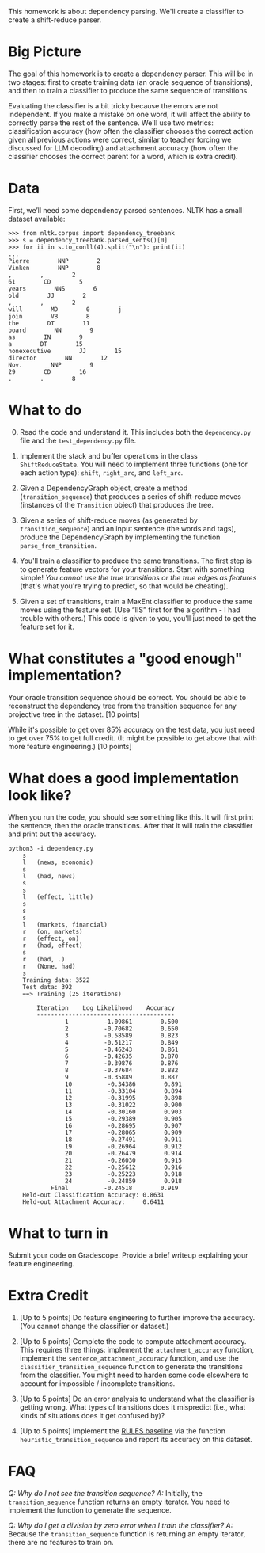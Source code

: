 
This homework is about dependency parsing.  We'll create a classifier to create a shift-reduce parser.


Big Picture
===========

The goal of this homework is to create a dependency parser.  This will be in two stages: first to create training data (an oracle sequence of transitions), and then to train a classifier to produce the same sequence of transitions.

Evaluating the classifier is a bit tricky because the errors are not independent.  If you make a mistake on one word, it will affect the ability to correctly parse the rest of the sentence.  We'll use two metrics: classification accuracy (how often the classifier chooses the correct action given all previous actions were correct, similar to teacher forcing we discussed for LLM decoding) and attachment accuracy (how often the classifier chooses the correct parent for a word, which is extra credit).

Data
===========

First, we’ll need some dependency parsed sentences.  NLTK has a small dataset available:


    >>> from nltk.corpus import dependency_treebank
    >>> s = dependency_treebank.parsed_sents()[0]
    >>> for ii in s.to_conll(4).split("\n"): print(ii)
    ...
    Pierre        NNP        2        
    Vinken        NNP        8        
    ,        ,        2        
    61        CD        5        
    years        NNS        6        
    old        JJ        2        
    ,        ,        2        
    will        MD        0        j
    join        VB        8        
    the        DT        11        
    board        NN        9        
    as        IN        9        
    a        DT        15        
    nonexecutive        JJ        15        
    director        NN        12        
    Nov.        NNP        9        
    29        CD        16        
    .        .        8


What to do
============

0.  Read the code and understand it.  This includes both the `dependency.py` file and the `test_dependency.py` file.

0. Implement the stack and buffer operations in the class `ShiftReduceState`.  You will need to implement three functions (one for each action type): `shift`, `right_arc`, and `left_arc`.

1. Given a DependencyGraph object, create a method (`transition_sequence`) that
produces a series of shift-reduce moves (instances of the `Transition` object)
that produces the tree.  

2. Given a series of shift-reduce moves (as generated by `transition_sequence`) and an input sentence (the words and tags), produce the DependencyGraph by implementing the function `parse_from_transition`.  

3. You'll train a classifier to produce the same transitions.  The
first step is to generate feature vectors for your transitions.  Start
with something simple!  *You cannot use the true transitions
or the true edges as features* (that's what you're trying to predict,
so that would be cheating).

4. Given a set of transitions, train a MaxEnt classifier to produce the same moves using the feature set.  (Use “IIS” first for the algorithm - I had trouble with others.)  This code is given to you, you'll just need to get the feature set for it.

What constitutes a "good enough" implementation?
===========================================

Your oracle transition sequence should be correct.  You should be able to reconstruct the dependency tree from the transition sequence for any projective tree in the dataset. [10 points]

While it's possible to get over 85% accuracy on the test data, you just need to get over 75% to get full credit.  (It might be possible to get above that with more feature engineering.)  [10 points]

What does a good implementation look like?
===========================================

When you run the code, you should see something like this.  It will first print the sentence, then the oracle transitions.  After that it will train the classifier and print out the accuracy.

    python3 -i dependency.py 
        s
        l	(news, economic)
        s
        l	(had, news)
        s
        s
        l	(effect, little)
        s
        s
        s
        l	(markets, financial)
        r	(on, markets)
        r	(effect, on)
        r	(had, effect)
        s
        r	(had, .)
        r	(None, had)
        s
        Training data: 3522
        Test data: 392
        ==> Training (25 iterations)

            Iteration    Log Likelihood    Accuracy
            ---------------------------------------
                    1          -1.09861        0.500
                    2          -0.70682        0.650
                    3          -0.58589        0.823
                    4          -0.51217        0.849
                    5          -0.46243        0.861
                    6          -0.42635        0.870
                    7          -0.39876        0.876
                    8          -0.37684        0.882
                    9          -0.35889        0.887
                    10          -0.34386        0.891
                    11          -0.33104        0.894
                    12          -0.31995        0.898
                    13          -0.31022        0.900
                    14          -0.30160        0.903
                    15          -0.29389        0.905
                    16          -0.28695        0.907
                    17          -0.28065        0.909
                    18          -0.27491        0.911
                    19          -0.26964        0.912
                    20          -0.26479        0.914
                    21          -0.26030        0.915
                    22          -0.25612        0.916
                    23          -0.25223        0.918
                    24          -0.24859        0.918
                Final          -0.24518        0.919
        Held-out Classification Accuracy: 0.8631
        Held-out Attachment Accuracy:     0.6411

What to turn in
===============

Submit your code on Gradescope.  Provide a brief writeup explaining your feature engineering.

Extra Credit
===============

1.  [Up to 5 points] Do feature engineering to further improve the accuracy.  (You cannot change the classifier or dataset.)

2.  [Up to 5 points] Complete the code to compute attachment accuracy.  This requires three things: implement the `attachment_accuracy` function, implement the `sentence_attachment_accuracy` function, and use the `classifier_transition_sequence` function to generate the transitions from the classifier.  You might need to harden some code elsewhere to account for impossible / incomplete transitions.

3.  [Up to 5 points] Do an error analysis to understand what the classifier is getting wrong.  What types of transitions does it mispredict (i.e., what kinds of situations does it get confused by)?  

4.  [Up to 5 points] Implement the [RULES baseline](https://aclanthology.org/W12-1910.pdf) via the function `heuristic_transition_sequence` and report its accuracy on this dataset.


FAQ
========

*Q: Why do I not see the transition sequence?*
*A:* Initially, the `transition_sequence` function returns an empty iterator.  You need to implement the function to generate the sequence.

*Q: Why do I get a division by zero error when I train the classifier?*
*A:* Because the `transition_sequence` function is returning an empty iterator, there are no features to train on.


